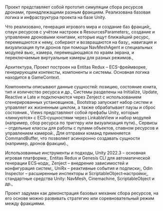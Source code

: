 Проект представляет собой прототип симуляции сбора ресурсов дронами, принадлежащими разным фракциям. Реализована базовая логика и инфраструктура проекта на базе Unity.

Что реализовано,
генерация игрового мира и создание баз фракций;,
спаун ресурсов с учётом настроек в ResourcesParameters;,
создание и управление дроновыми юнитами, которые ищут ближайший ресурс, перемещаются к нему, собирают и возвращаются на базу;,
навигация и визуализация пути дронов при помощи NavMeshAgent и специальных модулей вью;,
камера, перемещающаяся по краям экрана, и переключаемые виртуальные камеры для разных режимов.,

Архитектура,
Проект построен на Entitas Redux – ECS-фреймворке, генерирующем контексты, компоненты и системы. Основная логика находится в GameContext.

Компоненты описывают данные сущностей: позицию, состояние юнита, тип и количество ресурса и др.,
Системы разделены на Initialize, Update, Reactive и Late и подключаются через Zenject с использованием сгенерированных установщиков.,
Bootstrap запускает набор систем и управляет их жизненным циклом, а также обрабатывает паузы и сброс состояния.,
Views представляют собой префабы Unity, которые «линкуются» с ECS‑сущностями через LinkableView и набор модулей (например, сбор ресурса по триггеру или визуализация пути).,
Сервисы – отдельные классы для работы с пулами объектов, спавном ресурсов и управлением камерой.,
Для отправки команд применяется CommandBuffer, что позволяет асинхронно создавать сущности (например, дронов фракции).,

Использованные инструменты и подходы,
Unity 2022.3 – основная игровая платформа;,
Entitas Redux и Genesis CLI для автоматической генерации ECS‑кода;,
Zenject – внедрение зависимостей и конфигурация систем;,
UniRx – реактивные события и подписки;,
Odin Inspector – расширенные инспекторы и ScriptableObject‑настройки;,
стандартные средства Unity: NavMesh, Cinemachine, ScriptableObject и др.,

Проект задуман как демонстрация базовых механик сбора ресурсов, на его основе можно развивать стратегию или соревновательный режим между фракциями.
